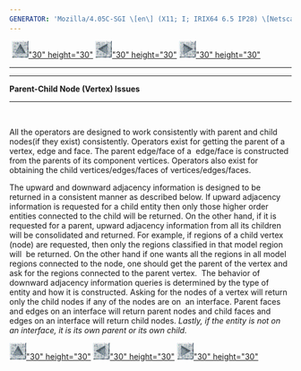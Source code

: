 ```yaml
---
GENERATOR: 'Mozilla/4.05C-SGI \[en\] (X11; I; IRIX64 6.5 IP28) \[Netscape\]'
---
```


 [![](../images/arrow2.gif)"30"
height="30"](mstkla.html#parent-child) [![](../images/arrow3.gif)"30"
height="30"](mstkla.html) [![](../images/arrow4.gif)"30"
height="30"](prelim.html) 

------------------------------------------------------------------------

------------------------------------------------------------------------

**Parent-Child Node (Vertex) Issues** 

------------------------------------------------------------------------

 

All the operators are designed to work consistently with parent and
child nodes(if they exist) consistently. Operators exist for getting the
parent of a vertex, edge and face. The parent edge/face of a  edge/face
is constructed from the parents of its component vertices. Operators
also exist for obtaining the child vertices/edges/faces of
vertices/edges/faces.

The upward and downward adjacency information is designed to be returned
in a consistent manner as described below. If upward adjacency
information is requested for a child entity then only those higher order
entities connected to the child will be returned. On the other hand, if
it is requested for a parent, upward adjacency information from all its
children will be consolidated and returned. For example, if regions of a
child vertex (node) are requested, then only the regions classified in
that model region will  be returned. On the other hand if one wants all
the regions in all model regions connected to the node, one should get
the parent of the vertex and ask for the regions connected to the parent
vertex.  The behavior of downward adjacency information queries is
determined by the type of entity and how it is constructed. Asking for
the nodes of a vertex will return only the child nodes if any of the
nodes are on  an interface. Parent faces and edges on an interface will
return parent nodes and child faces and edges on an interface will
return child nodes. *Lastly, if the entity is not on an interface, it is
its own parent or its own child.*

[![](../images/arrow2.gif)"30"
height="30"](mstkla.html#parent-child) [![](../images/arrow3.gif)"30"
height="30"](mstkla.html) [![](../images/arrow4.gif)"30"
height="30"](prelim.html)
